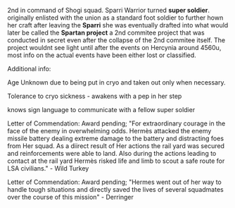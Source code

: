 2nd in command of Shogi squad. Sparri Warrior turned **super soldier**. originally enlisted with the union as a standard foot soldier to further hown her craft after leaving the **Sparri** she was eventually drafted into what would later be called the **Spartan project** a 2nd commitee project that was conducted in secret even after the collapse of the 2nd commitee itself. The project wouldnt see light until after the events on Hercynia around 4560u, most info on the actual events have been either lost or classified.

Additional info:

Age Unknown due to being put in cryo and taken out only when necessary.

Tolerance to cryo sickness - awakens with a pep in her step

knows sign language to communicate with a fellow super soldier

Letter of Commendation: Award pending; "For extraordinary courage in the face of the enemy in overwhelming odds. Hermès  attacked the enemy missile battery dealing extreme damage to the battery and distracting foes from Her squad. As a diirect result of Her actions the rail yard was secured and reinforcements were able to land. Also during the actions leading to contact at the rail yard Hermès risked life and limb to scout a safe route for LSA civilians." - Wild Turkey

Letter of Commendation: Award pending; "Hermes went out of her way to handle tough situations and directly saved the lives of several squadmates over the course of this mission" - Derringer
